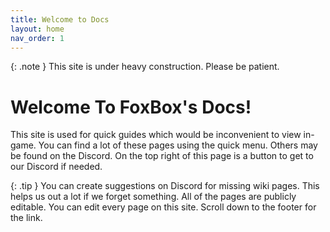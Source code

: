 ```yaml
---
title: Welcome to Docs
layout: home
nav_order: 1
---
```


{: .note }
This site is under heavy construction. Please be patient.

# Welcome To FoxBox's Docs!
This site is used for quick guides which would be inconvenient to view in-game.
You can find a lot of these pages using the quick menu. Others may be found on the Discord.
On the top right of this page is a button to get to our Discord if needed.

{: .tip }
You can create suggestions on Discord for missing wiki pages. This helps us out a lot if we forget something. All of the pages are publicly editable. You can edit every page on this site. Scroll down to the footer for the link.
